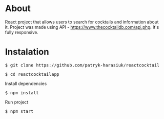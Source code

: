 <h1>About</h1>

React project that allows users to search for cocktails and information about it. Project was made using API - https://www.thecocktaildb.com/api.php. It's fully responsive. 


<h1>Instalation</h1>
<pre>$ git clone https://github.com/patryk-harasiuk/reactcocktailapp.git</pre>
<pre>$ cd reactcocktailapp</pre>
Install dependencies
<pre>$ npm install</pre>
Run project
<pre>$ npm start</pre>
